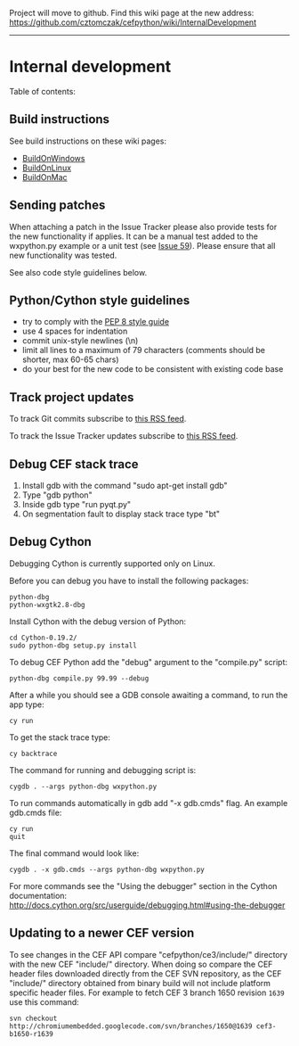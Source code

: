 Project will move to github. Find this wiki page at the new address: https://github.com/cztomczak/cefpython/wiki/InternalDevelopment


---


# Internal development #

Table of contents:


## Build instructions ##

See build instructions on these wiki pages:
  * [BuildOnWindows](BuildOnWindows.md)
  * [BuildOnLinux](BuildOnLinux.md)
  * [BuildOnMac](BuildOnMac.md)

## Sending patches ##

When attaching a patch in the Issue Tracker please also provide tests for the new functionality if applies. It can be a manual test added to the wxpython.py example or a unit test (see [Issue 59](https://code.google.com/p/cefpython/issues/detail?id=59)). Please ensure that all new functionality was tested.

See also code style guidelines below.

## Python/Cython style guidelines ##

  * try to comply with the [PEP 8 style guide](http://www.python.org/dev/peps/pep-0008/)
  * use 4 spaces for indentation
  * commit unix-style newlines (\n)
  * limit all lines to a maximum of 79 characters (comments should be shorter, max 60-65 chars)
  * do your best for the new code to be consistent with existing code base

## Track project updates ##

To track Git commits subscribe to [this RSS feed](https://code.google.com/feeds/p/cefpython/gitchanges/basic).

To track the Issue Tracker updates subscribe to [this RSS feed](https://code.google.com/feeds/p/cefpython/issueupdates/basic).

## Debug CEF stack trace ##

  1. Install gdb with the command "sudo apt-get install gdb"
  1. Type "gdb python"
  1. Inside gdb type "run pyqt.py"
  1. On segmentation fault to display stack trace type "bt"

## Debug Cython ##

Debugging Cython is currently supported only on Linux.

Before you can debug you have to install the following packages:

```
python-dbg
python-wxgtk2.8-dbg
```

Install Cython with the debug version of Python:
```
cd Cython-0.19.2/
sudo python-dbg setup.py install
```

To debug CEF Python add the "debug" argument to the "compile.py" script:

```
python-dbg compile.py 99.99 --debug
```

After a while you should see a GDB console awaiting a command, to run the app type:

```
cy run
```

To get the stack trace type:

```
cy backtrace
```

The command for running and debugging script is:
```
cygdb . --args python-dbg wxpython.py
```

To run commands automatically in gdb add "-x gdb.cmds" flag. An example gdb.cmds file:
```
cy run
quit
```

The final command would look like:
```
cygdb . -x gdb.cmds --args python-dbg wxpython.py
```

For more commands see the "Using the debugger" section in the Cython documentation:
http://docs.cython.org/src/userguide/debugging.html#using-the-debugger

## Updating to a newer CEF version ##

To see changes in the CEF API compare "cefpython/ce3/include/" directory with the new CEF "include/" directory. When doing so compare the CEF header files downloaded directly from the CEF SVN repository, as the CEF "include/" directory obtained from binary build will not include platform specific header files. For example to fetch CEF 3 branch 1650 revision `1639` use this command:

```
svn checkout http://chromiumembedded.googlecode.com/svn/branches/1650@1639 cef3-b1650-r1639
```